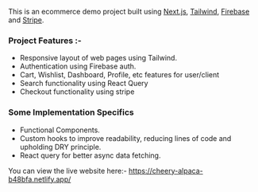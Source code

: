 This is an ecommerce demo project built using [Next.js](https://nextjs.org/), [Tailwind](https://tailwindcss.com), [Firebase](https://firebase.google.com) and [Stripe](https://stripe.com).

### Project Features :-

- Responsive layout of web pages using Tailwind.
- Authentication using Firebase auth.
- Cart, Wishlist, Dashboard, Profile, etc features for user/client
- Search functionality using React Query
- Checkout functionality using stripe

### Some Implementation Specifics

- Functional Components.
- Custom hooks to improve readability, reducing lines of code and upholding DRY principle.
- React query for better async data fetching.

You can view the live website here:- https://cheery-alpaca-b48bfa.netlify.app/
